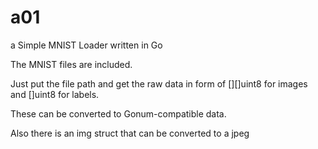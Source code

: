 # a01
a Simple MNIST Loader written in Go

The MNIST files are included.

Just put the file path and get the raw data in form of [][]uint8 for images and []uint8 for labels.

These can be converted to Gonum-compatible data.

Also there is an img struct that can be converted to a jpeg
